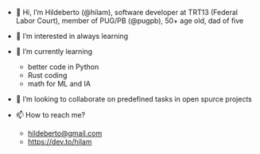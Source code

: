- 👋 Hi, I’m Hildeberto (@hilam), software developer at TRT13 (Federal Labor Court), member of PUG/PB (@pugpb), 50+ age old, dad of five

- 👀 I’m interested in always learning

- 🌱 I’m currently learning 
  * better code in Python
  * Rust coding
  * math for ML and IA

- 💞️ I’m looking to collaborate on predefined tasks in open spurce projects

- 📫 How to reach me? 
  * hildeberto@gmail.com
  * https://dev.to/hilam

<!---
hilam/hilam is a ✨ special ✨ repository because its `README.md` (this file) appears on your GitHub profile.
You can click the Preview link to take a look at your changes.
--->
